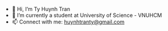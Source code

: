 - 👋 Hi, I’m Ty Huynh Tran
- 🌱 I’m currently a student at University of Science - VNUHCM
- 📫 Connect with me: huynhtranty@gmail.com

<!---
huynhtranty/huynhtranty is a ✨ special ✨ repository because its `README.md` (this file) appears on your GitHub profile.
You can click the Preview link to take a look at your changes.
--->
